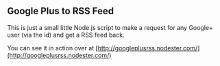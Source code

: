 Google Plus to RSS Feed
-----------------------

This is just a small little Node.js script to make a request for any Google+ user (via the id) and get a RSS feed back.

You can see it in action over at [http://googleplusrss.nodester.com/](http://googleplusrss.nodester.com/)
